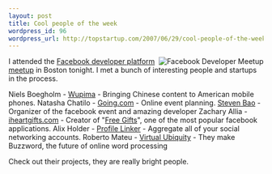 ```yaml
--- 
layout: post
title: Cool people of the week
wordpress_id: 96
wordpress_url: http://topstartup.com/2007/06/29/cool-people-of-the-week/
---
```

<img src="http://topstartup.com/wp-content/uploads/2007/06/n2418158071_4115.thumbnail.jpg" title="Facebook Developer Meetup" alt="Facebook Developer Meetup" align="right" />I attended the <a href="http://www.facebook.com/event.php?eid=2418158071">Facebook developer platform meetup</a> in Boston tonight. I met a bunch of interesting people and startups in the process.

Niels Boegholm - <a href="http://wupima.com/">Wupima</a> - Bringing Chinese content to American mobile phones.
Natasha Chatilo - <a href="http://going.com">Going.com</a> - Online event planning.
<a href="http://stevenbao.com">Steven Bao</a> - Organizer of the facebook event and amazing developer
Zachary Allia - <a href="http://iheartgifts.com">iheartgifts.com</a> - Creator of "<a href="http://apps.facebook.com/freegifts/">Free Gifts</a>", one of the most popular facebook applications.
Alix Holder - <a href="http://profilelinker.com">Profile Linker</a> - Aggregate all of your social networking accounts.
Roberto Mateu - <a href="http://virtub.com/">Virtual Ubiquity</a> - They make Buzzword, the future of online word processing

Check out their projects, they are really bright people.
